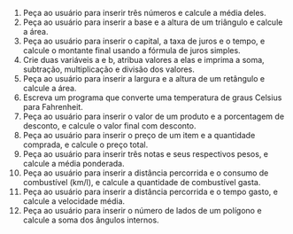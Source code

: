01. Peça ao usuário para inserir três números e calcule a média deles.
02. Peça ao usuário para inserir a base e a altura de um triângulo e calcule a área.
03. Peça ao usuário para inserir o capital, a taxa de juros e o tempo, e calcule o montante final usando a fórmula de juros simples.
04. Crie duas variáveis a e b, atribua valores a elas e imprima a soma, subtração, multiplicação e divisão dos valores.
05. Peça ao usuário para inserir a largura e a altura de um retângulo e calcule a área.
06. Escreva um programa que converte uma temperatura de graus Celsius para Fahrenheit.
07. Peça ao usuário para inserir o valor de um produto e a porcentagem de desconto, e calcule o valor final com desconto.
08. Peça ao usuário para inserir o preço de um item e a quantidade comprada, e calcule o preço total.
09. Peça ao usuário para inserir três notas e seus respectivos pesos, e calcule a média ponderada.
10. Peça ao usuário para inserir a distância percorrida e o consumo de combustível (km/l), e calcule a quantidade de combustível gasta.
11. Peça ao usuário para inserir a distância percorrida e o tempo gasto, e calcule a velocidade média.
12. Peça ao usuário para inserir o número de lados de um polígono e calcule a soma dos ângulos internos.